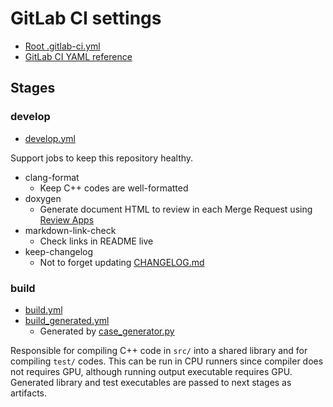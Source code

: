 GitLab CI settings
==================

- [Root .gitlab-ci.yml](../.gitlab-ci.yml)
- [GitLab CI YAML reference](https://docs.gitlab.com/ee/ci/yaml/)

Stages
-----

### develop

- [develop.yml](./develop.yml)

Support jobs to keep this repository healthy.

- clang-format
  - Keep C++ codes are well-formatted
- doxygen
  - Generate document HTML to review in each Merge Request using [Review Apps](https://docs.gitlab.com/ee/ci/review_apps/)
- markdown-link-check
  - Check links in README live
- keep-changelog
  - Not to forget updating [CHANGELOG.md](../CHANGELOG.md)

### build

- [build.yml](./build.yml)
- [build_generated.yml](./build_generated.yml)
  - Generated by [case_generator.py](./case_generator.py)

Responsible for compiling C++ code in `src/` into a shared library and for compiling `test/` codes.
This can be run in CPU runners since compiler does not requires GPU,
although running output executable requires GPU.
Generated library and test executables are passed to next stages as artifacts.
